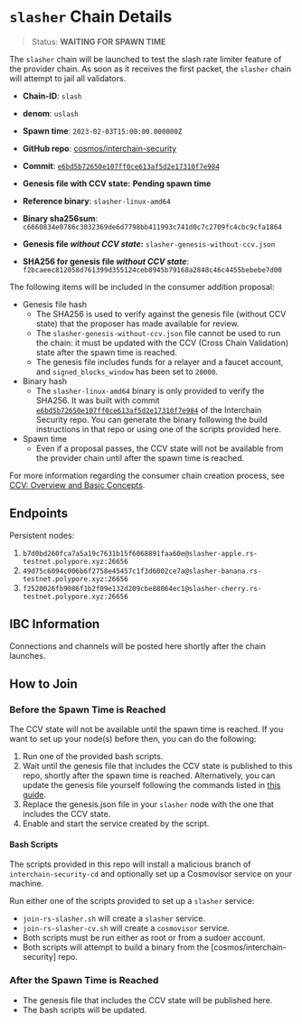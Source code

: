
# `slasher` Chain Details

> Status: **WAITING FOR SPAWN TIME**

The `slasher` chain will be launched to test the slash rate limiter feature of the provider chain. As soon as it receives the first packet, the `slasher` chain will attempt to jail all validators.

* **Chain-ID**: `slash`
* **denom**: `uslash`
* **Spawn time**: `2023-02-03T15:00:00.000000Z`
* **GitHub repo**: [cosmos/interchain-security](https://github.com/cosmos/interchain-security)
* **Commit**: [`e6bd5b72650e107ff0ce613af5d2e17310f7e984`](https://github.com/cosmos/interchain-security/commit/e6bd5b72650e107ff0ce613af5d2e17310f7e984)
* **Genesis file with CCV state:** **Pending spawn time**

* **Reference binary**: `slasher-linux-amd64`
* **Binary sha256sum**: `c6660834e0786c3032369de6d7798bb411993c741d0c7c2709fc4cbc9cfa1864`
* **Genesis file _without CCV state_:** `slasher-genesis-without-ccv.json`
* **SHA256 for genesis file _without CCV state_**: `f2bcaeec812058d761399d355124ceb8945b79168a2848c46c4455bebebe7d00`

The following items will be included in the consumer addition proposal:

* Genesis file hash
  * The SHA256 is used to verify against the genesis file (without CCV state) that the proposer has made available for review.
  * The `slasher-genesis-without-ccv.json` file cannot be used to run the chain: it must be updated with the CCV (Cross Chain Validation) state after the spawn time is reached.
  * The genesis file includes funds for a relayer and a faucet account, and `signed_blocks_window` has been set to `20000`.
* Binary hash
  * The `slasher-linux-amd64` binary is only provided to verify the SHA256. It was built with commit [`e6bd5b72650e107ff0ce613af5d2e17310f7e984`](https://github.com/cosmos/interchain-security/commit/e6bd5b72650e107ff0ce613af5d2e17310f7e984) of the Interchain Security repo. You can generate the binary following the build instructions in that repo or using one of the scripts provided here.
* Spawn time
  * Even if a proposal passes, the CCV state will not be available from the provider chain until after the spawn time is reached.

For more information regarding the consumer chain creation process, see [CCV: Overview and Basic Concepts](https://github.com/cosmos/ibc/blob/main/spec/app/ics-028-cross-chain-validation/overview_and_basic_concepts.md).

## Endpoints

Persistent nodes:

1. `b7d0bd260fca7a5a19c7631b15f6068891faa60e@slasher-apple.rs-testnet.polypore.xyz:26656`
2. `49d75c6094c006b6f2758e45457c1f3d6002ce7a@slasher-banana.rs-testnet.polypore.xyz:26656`
3. `f2520026fb9086f1b2f09e132d209cbe88064ec1@slasher-cherry.rs-testnet.polypore.xyz:26656`

## IBC Information

Connections and channels will be posted here shortly after the chain launches.

## How to Join

### Before the Spawn Time is Reached

The CCV state will not be available until the spawn time is reached. If you want to set up your node(s) before then, you can do the following:

1. Run one of the provided bash scripts.
2. Wait until the genesis file that includes the CCV state is published to this repo, shortly after the spawn time is reached. Alternatively, you can update the genesis file yourself following the commands listed in [this guide](https://github.com/hyphacoop/ics-testnets/blob/main/docs/Consumer-Chain-Start-Process.md).
3. Replace the genesis.json file in your `slasher` node with the one that includes the CCV state.
4. Enable and start the service created by the script.

#### Bash Scripts

The scripts provided in this repo will install a malicious branch of `interchain-security-cd` and optionally set up a Cosmovisor service on your machine. 

Run either one of the scripts provided to set up a `slasher` service:
* `join-rs-slasher.sh` will create a `slasher` service.
* `join-rs-slasher-cv.sh` will create a `cosmovisor` service.
* Both scripts must be run either as root or from a sudoer account.
* Both scripts will attempt to build a binary from the [cosmos/interchain-security] repo.

### After the Spawn Time is Reached

* The genesis file that includes the CCV state will be published here.
* The bash scripts will be updated.